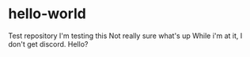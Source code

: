 # hello-world
Test repository
I'm testing this
Not really sure what's up
While i'm at it, I don't get discord.
Hello?
